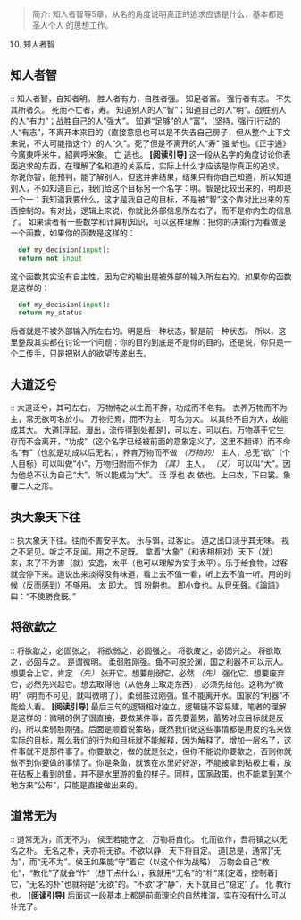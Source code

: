 > 简介: 知人者智等5章，从名的角度说明真正的追求应该是什么，基本都是圣人个人
  的思想工作。
10. 知人者智
## 知人者智
::
  知人者智，自知者明。
  胜人者有力，自胜者强。
  知足者富。
  强行者有志。
  不失其所者久。
  死而不亡者，寿。
知道别人的人“智”；知道自己的人“明”。战胜别人的人“有力”；战胜自己的人“强大”。
知道“足够”的人“富”，[坚持，强行]行动的人“有志”，不离开本来目的（直接意思也可以是不失去自己房子，但从整个上下文来说，不大可能指这个）的人“久”。死了但是不离开的人“寿”
强
  蚚也。《正字通》今廣東呼米牛，紹興呼米象。
亡
  逃也。
**[阅读引导]**
这一段从名字的角度讨论你表面追求的东西，在理解了名和道的关系后，实际上什么才应该是你真正的追求。
你说你智，能预判，能了解别人，但这并非结果，结果只有你自己知道，所以知道别人，不如知道自己，我们给这个目标另一个名字：明。智是比较出来的，明却是一个一：我知道我要什么，这才是我自己的目标，不是被“智”这个靠对比出来的东西控制的。有对比，逻辑上来说，你就比外部信息所左右了，而不是你内生的信息了。
如果读者有一些数学和计算机知识，可以这样理解：把你的决策行为看做是一个函数，如果你的函数是这样的：

```python
  def my_decision(input):
  return not input
```

这个函数其实没有自主性，因为它的输出是被外部的输入所左右的。如果你的函数是这样的：

```python
  def my_decision(input):
  return my_status
```

后者就是不被外部输入所左右的。明是后一种状态，智是前一种状态。
所以，这里整段其实都在讨论一个问题：你的目的到底是不是你的目的，还是说，你只是一个二传手，只是把别人的欲望传递出去。
## 大道泛兮
::
  大道泛兮，其可左右。
  万物恃之以生而不辞，功成而不名有。
  衣养万物而不为主，常无欲可名於小。
  万物归焉，而不为主，可名为大。
  以其终不自为大，故能成其大。
大道[浮起，漫出，流传得到处都是]，可以左，可以右。万物基于它生存而不会离开，“功成”（这个名字已经被前面的意象定义了，这里不翻译）而不命名“有”（也就是功成以后无名），养育万物而不做 *（万物的）* 主人，总无“欲”（个人目标）可以叫做“小”。万物归附而不作为 *（其）* 主人， *（又）* 可以叫“大”。因为他总不认为自己“大”，所以能成为“大”。
泛
  浮也
衣
  依也。上曰衣，下曰裳。象覆二人之形。
## 执大象天下往
::
  执大象天下往。往而不害安平太。
  乐与饵，过客止。
  道之出口淡乎其无味。
  视之不足见。听之不足闻。用之不足既。
拿着“大象”（和表相相对）天下（就）来，来了不为害（就）安逸，太平（也可以理解为安于太平）。乐于给食物，过客就会停下来。道说出来淡得没有味道，看上去不值一看，听上去不值一听。用的时候（反而感到）不够用。
太
  即大。
饵
  粉餠也。
  即小食也。从皀旡聲。《論語》曰：“不使勝食旣。”
## 将欲歙之
::
  将欲歙之，必固张之。
  将欲弱之，必固强之。
  将欲废之，必固兴之。
  将欲取之，必固与之。
  是谓微明。
  柔弱胜刚强。鱼不可脱於渊，国之利器不可以示人。
想要合上它，肯定 *（先）* 张开它。想要削弱它，必然 *（先）* 强化它。想要废弃它，必然先兴起它。想去取得他（从他身上取走东西），必须先给他。这称为“微明”（明而不可见，就叫微明了）。柔弱胜过刚强。鱼不能离开水。国家的“利器”不能给人看。
**[阅读引导]**
最后三句的逻辑相对独立，逻辑链不容易建，笔者的理解是这样的：微明的例子很直接，要做某件事，首先要蓄势，蓄势对应目标就是反的。所以柔弱胜刚强。后面是顺着说策略，既然我们做这些事情都是用反的名来做实际的目标，那么我们的行为和目标就不能解释，因为解释了，增加一层名了，这件事就不是那件事了。你要歙之，做的就是张之，但你不能说你要歙之，否则你就做不到你要做的事情了。你是条鱼，就该在水里好好游，不能被拿到砧板上看，放在砧板上看到的鱼，并不是水里游的鱼的样子。同样，国家政策，也不能拿到某个地方来“公布”，只能是直接做出来的。
## 道常无为
::
  道常无为，而无不为。
  侯王若能守之，万物将自化。
  化而欲作，吾将镇之以无名之朴。
  无名之朴，夫亦将无欲。不欲以静，天下将自定。
道[总是，通常]“无为”，而“无不为”。侯王如果能“守”着它（以这个作为战略），万物会自己“教化”，“教化”了就会“作”（想干点什么），我就用“无名”的“朴”来[定着，控制着]
它，“无名的朴”也就将是“无欲”的。“不欲”才“静”，天下就自己“稳定”了。
化
  教行也。
**[阅读引导]**
后面这一段基本上都是前面理论的自然推演，实在没有什么可以补充了。
